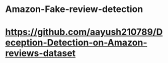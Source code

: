 # Amazon-Fake-review-detection
# https://github.com/aayush210789/Deception-Detection-on-Amazon-reviews-dataset
